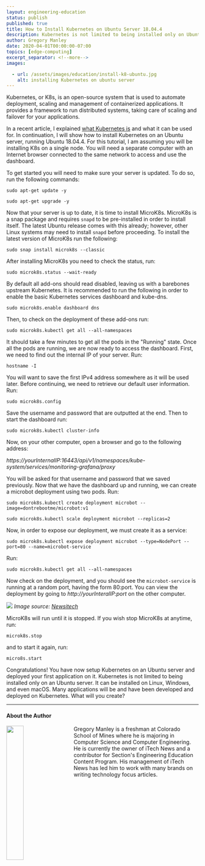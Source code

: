 ```yaml
---
layout: engineering-education
status: publish
published: true
title: How to Install Kubernetes on Ubuntu Server 18.04.4
description: Kubernetes is not limited to being installed only on Ubuntu server. It can be installed on Linux, Windows, and even macOS.
author: Gregory Manley
date: 2020-04-01T00:00:00-07:00
topics: [edge-computing]
excerpt_separator: <!--more-->
images:

  - url: /assets/images/education/install-k8-ubuntu.jpg
    alt: installing Kubernetes on ubuntu server
---
```

Kubernetes, or K8s, is an open-source system that is used to automate deployment, scaling and management of containerized applications. It provides a framework to run distributed systems, taking care of scaling and failover for your applications.
<!--more-->

In a recent article, I explained [what Kubernetes is](/engineering-education/what-is-kubernetes/) and what it can be used for. In continuation, I will show how to install Kubernetes on an Ubuntu server, running Ubuntu 18.04.4. For this tutorial, I am assuming you will be installing K8s on a single node. You will need a separate computer with an Internet browser connected to the same network to access and use the dashboard.

To get started you will need to make sure your server is updated. To do so, run the following commands:
~~~
sudo apt-get update -y

sudo apt-get upgrade -y
~~~
Now that your server is up to date, it is time to install MicroK8s. MicroK8s is a snap package and requires `snapd` to be pre-installed in order to install itself. The latest Ubuntu release comes with this already; however, other Linux systems may need to install `snapd` before proceeding. To install the latest version of MicroK8s run the following:
~~~
sudo snap install microk8s --classic
~~~
After installing MicroK8s you need to check the status, run:
~~~
sudo microk8s.status --wait-ready
~~~
By default all add-ons should read disabled, leaving us with a barebones upstream Kubernetes.
It is recommended to run the following in order to enable the basic Kubernetes services dashboard and kube-dns.
~~~
sudo microk8s.enable dashboard dns
~~~
Then, to check on the deployment of these add-ons run:
~~~
sudo microk8s.kubectl get all --all-namespaces
~~~
It should take a few minutes to get all the pods in the "Running" state. Once all the pods are running, we are now ready to access the dashboard. First, we need to find out the internal IP of your server. Run:
~~~
hostname -I
~~~
You will want to save the first IPv4 address somewhere as it will be used later. Before continuing, we need to retrieve our default user information. Run:
~~~
sudo microk8s.config
~~~~
Save the username and password that are outputted at the end. Then to start the dashboard run:
~~~
sudo microk8s.kubectl cluster-info
~~~
Now, on your other computer, open a browser and go to the following address:

*https://yourInternalIP:16443/api/v1/namespaces/kube-system/services/monitoring-grafana/proxy*

You will be asked for that username and password that we saved previously. Now that we have the dashboard up and running, we can create a microbot deployment using two pods. Run:
~~~
sudo microk8s.kubectl create deployment microbot --image=dontrebootme/microbot:v1

sudo microk8s.kubectl scale deployment microbot --replicas=2
~~~
Now, in order to expose our deployment, we must create it as a service:
~~~
sudo microk8s.kubectl expose deployment microbot --type=NodePort --port=80 --name=microbot-service
~~~
Run:
~~~
sudo microk8s.kubectl get all --all-namespaces
~~~
Now check on the deployment, and you should see the `microbot-service` is running at a random port, having the form 80:port. You can view the deployment by going to *http://yourInteralIP:port* on the other computer.

![](https://newsitech.weebly.com/uploads/2/0/5/4/20542424/microbot_orig.png)
*Image source: [Newsitech](https://newsitech.weebly.com/uploads/2/0/5/4/20542424/microbot_orig.png)*

MicroK8s will run until it is stopped. If you wish stop MicroK8s at anytime, run:
~~~
microk8s.stop
~~~
and to start it again, run:
~~~
micro8s.start
~~~
Congratulations! You have now setup Kubernetes on an Ubuntu server and deployed your first application on it. Kubernetes is not limited to being installed only on an Ubuntu server. It can be installed on Linux, Windows, and even macOS. Many applications will be and have been developed and deployed on Kubernetes. What will you create?

---

#### About the Author
<img style="float: left; padding-right: 5%; margin-bottom: 10px; width:30%;" src="/assets/images/education/authors/gregory-manley.jpg">Gregory Manley is a freshman at Colorado School of Mines where he is majoring in Computer Science and Computer Engineering. He is currently the owner of iTech News and a contributor for Section's Engineering Education Content Program. His management of iTech News has led him to work with many brands on writing technology focus articles.
